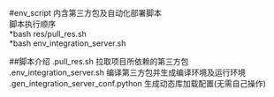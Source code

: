 #env_script
内含第三方包及自动化部署脚本  
脚本执行顺序  
*bash res/pull_res.sh  
*bash env_integration_server.sh  

##脚本介绍
.pull_res.sh 拉取项目所依赖的第三方包  
.env_integration_server.sh 编译第三方包并生成编译环境及运行环境  
.gen_integration_server_conf.python 生成动态库加载配置(无需自己操作)  

